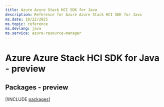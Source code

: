 ```yaml
---
title: Azure Azure Stack HCI SDK for Java
description: Reference for Azure Azure Stack HCI SDK for Java
ms.date: 10/22/2025
ms.topic: reference
ms.devlang: java
ms.service: azure-resource-manager
---
```

# Azure Azure Stack HCI SDK for Java - preview
## Packages - preview
[!INCLUDE [packages](azure-stack-hci-index.md)]